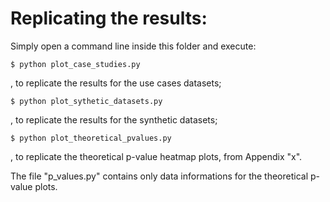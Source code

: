 # Replicating the results:

Simply open a command line inside this folder and execute:

    $ python plot_case_studies.py
    
, to replicate the results for the use cases datasets;

    $ python plot_sythetic_datasets.py
    
, to replicate the results for the synthetic datasets;

    $ python plot_theoretical_pvalues.py
    
, to replicate the theoretical p-value heatmap plots, from Appendix "x".

The file "p_values.py" contains only data informations for the theoretical p-value plots.